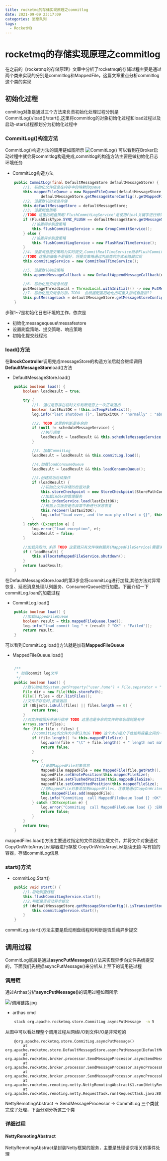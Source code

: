 ```yaml
---
title: rocketmq的存储实现原理之commitlog
date: 2021-09-09 23:17:09
categories: 消息队列
tags:
  - RocketMQ
---
```


# rocketmq的存储实现原理之commitlog

在之前的《rocketmq的存储原理》文章中分析了rocketmq的存储过程主要是通过两个类来实现的分别是commitlog和MappedFile，这篇文章重点分析commitlog这个类的实现


## 初始化过程

comitlog对象是通过三个方法来负责初始化处理过程分别是CommitLog()/load()/start(),这里将commitlog的对象初始化过程和load过程以及启动-start过程都划分为初始化过程中

### CommitLog()构造方法
CommitLog()构造方法的调用链如图所示
![CommitLog()](https://i.loli.net/2021/09/10/s2fcpiQdSHC8Tyv.png)
可以看到在Broker启动过程中就会将commitlog构造完成,commitlog的构造方法主要是做初始化日志环境任务

- CommitLog构造方法

```java
    public CommitLog(final DefaultMessageStore defaultMessageStore) {
        //1. 初始化文件信息在内存中的映射的queue
        this.mappedFileQueue = new MappedFileQueue(defaultMessageStore.getMessageStoreConfig().getStorePathCommitLog(),
                defaultMessageStore.getMessageStoreConfig().getMappedFileSizeCommitLog(), defaultMessageStore.getAllocateMappedFileService());
        //2. 设置默认的消息存储
        this.defaultMessageStore = defaultMessageStore;
        //3. 设置刷盘策略
        //TODO 这里的刷盘策略'FlushCommitLogService'是使用final关键字进行修饰的，在初始化完成以后就不允许更新刷盘策略的。暂时还不知道为什么这样做
        if (FlushDiskType.SYNC_FLUSH == defaultMessageStore.getMessageStoreConfig().getFlushDiskType()) {
            //设置同步刷盘策略
            this.flushCommitLogService = new GroupCommitService();
        } else {
            //设置异步刷盘策略
            this.flushCommitLogService = new FlushRealTimeService();
        }
        //4. 设置消息提交策略为实时提交,CommitRealTimeService继承FlushCommitLogService并作为默认的提交策略，具体实现类还有GroupCommitService/FlushRealTimeService
        //TODO 这里的抽象不是很好，将提交策略通过内部类的方式来隐藏实现
        this.commitLogService = new CommitRealTimeService();

        //5. 设置默认响应策略
        this.appendMessageCallback = new DefaultAppendMessageCallback(defaultMessageStore.getMessageStoreConfig().getMaxMessageSize());

        //6. 初始化提交消息线程
        putMessageThreadLocal = ThreadLocal.withInitial(() -> new PutMessageThreadLocal(defaultMessageStore.getMessageStoreConfig().getMaxMessageSize()));
        //7. 初始化提交消息的锁，TODO  会根据配置初始化出可重入锁或自旋锁??
        this.putMessageLock = defaultMessageStore.getMessageStoreConfig().isUseReentrantLockWhenPutMessage() ? new PutMessageReentrantLock() : new PutMessageSpinLock();
    }
```
步骤1~7是初始化日志环境的工作，依次是
- 初始化messagequeue\messafestore
- 设置刷盘策略、提交策略、响应策略
- 初始化提交线程池

### load()方法
在<B>BrockController</B>调用完成messageStore的构造方法后就会继续调用<B>DefaultMessageStore</B>load()方法

- DefaultMessageStore.load()

```java
    public boolean load() {
        boolean loadResult = true;

        try {
            //1. 通过是否存在临时文件判断是否上一次正常退出
            boolean lastExitOK = !this.isTempFileExist();
            log.info("last shutdown {}", lastExitOK ? "normally" : "abnormally");

            //2. TODO 这里的判断是多余的
            if (null != scheduleMessageService) {
                //执行调度
                loadResult = loadResult && this.scheduleMessageService.load();
            }

            //3. 加载CommitLog
            loadResult = loadResult && this.commitLog.load();

            //4.加载loadConsumeQueue
            loadResult = loadResult && this.loadConsumeQueue();

            //5.创建成功后续操作
            if (loadResult) {
                //初始化文件存储的检查对象
                this.storeCheckpoint = new StoreCheckpoint(StorePathConfigHelper.getStoreCheckpoint(this.messageStoreConfig.getStorePathRootDir()));
                //加载index的管理服务
                this.indexService.load(lastExitOK);
                //根据上次服务是否异常中断进行状态恢复
                this.recover(lastExitOK);
                log.info("load over, and the max phy offset = {}", this.getMaxPhyOffset());
            }
        } catch (Exception e) {
            log.error("load exception", e);
            loadResult = false;
        }

        //加载失败时,关闭 TODO 这里就只有文件映射服务(MappedFileService)需要关闭吗?
        if (!loadResult) {
            this.allocateMappedFileService.shutdown();
        }
        return loadResult;
    }
```
在DefaultMessageStore.load的第3步会将commitLog进行加载,其他方法对异常恢复、延迟消息处理队列服务、ConsumerQueue进行加载。下面介绍一下commitLog.loan的加载过程

- CommitLog.load()

```java
    public boolean load() {
        //加载mappedFileQueue
        boolean result = this.mappedFileQueue.load();
        log.info("load commit log " + (result ? "OK" : "Failed"));
        return result;
    }
```

可以看到CommitLog.load()方法就是加载<B>MappedFileQueue</B>

- MappedFileQueue.load()

```java

    /**
     * 加载commit log文件
     */
    public boolean load() {
        //默认地址为System.getProperty("user.home") + File.separator + "store" + File.separator + "commitlog"; @see org.apache.rocketmq.store.config.MessageStoreConfig.storePathCommitLog
        File dir = new File(this.storePath);
        File[] files = dir.listFiles();
        //文件不存在时,直接返回
        if (Objects.isNull(files) || files.length == 0) {
            return true;
        }
        //对文件按照升序进行排序 TODO 这里也是多余的文件的命名规则是有序
        Arrays.sort(files);
        for (File file : files) {
            //commitLog的文件大小默认为1G TODO 这个大小是介于性能和容量之间的一个选择
            if (file.length() != this.mappedFileSize) {
                log.warn(file + "\t" + file.length() + " length not matched message store config value, please check it manually");
                return false;
            }

            try {
                //设置MappedFile对象信息
                MappedFile mappedFile = new MappedFile(file.getPath(), mappedFileSize);
                mappedFile.setWrotePosition(this.mappedFileSize);
                mappedFile.setFlushedPosition(this.mappedFileSize);
                mappedFile.setCommittedPosition(this.mappedFileSize);
                //将MappedFile对象添加到mappedFiles，注意是通过CopyOnWriteArrayList容器进行保存
                this.mappedFiles.add(mappedFile);
                log.info("CommitLog  call MappedFileQueue load {} :OK", file.getPath());
            } catch (IOException e) {
                log.error("CommitLog  call MappedFileQueue load {} :ERROR", file.getPath(), e);
                return false;
            }
        }
        return true;
    }
```

mappedFiles.load()方法主要通过指定的文件路径加载文件，并将文件对象通过CopyOnWriteArrayList容器进行存放
CopyOnWriteArrayList是读无锁-写有锁的容器，存储commitLog信息


### start()方法

- commitLog.Start()

```java
    public void start() {
        //1.启动刷盘线程
        this.flushCommitLogService.start();
        //2.判断是否启动异步提交
        if (defaultMessageStore.getMessageStoreConfig().isTransientStorePoolEnable()) {
            this.commitLogService.start();
        }
    }
```

commitLog.start()方法主要是启动刷盘线程和判断是否启动异步提交


## 调用过程

CommitLog底层是通过<B>asyncPutMessage()</B>方法来实现异步向文件系统提交的，下面我们先根据asyncPutMessage()来分析从上至下的调用链过程

### 调用链
通过Arthas分析<B>asyncPutMessage()</B>的调用过程如图所示

![/调用链路.jpg](https://i.loli.net/2021/09/13/rbDHVqyCkc8XJoj.jpg)


- arthas cmd

```bash
    stack org.apache.rocketmq.store.CommitLog asyncPutMessage  -n 5 
```

从图中可以看处理整个调用过程从网络I/O到文件I/O是非常短的

```log
    @org.apache.rocketmq.store.CommitLog.asyncPutMessage()
        at org.apache.rocketmq.store.DefaultMessageStore.asyncPutMessage(DefaultMessageStore.java:435)
        at org.apache.rocketmq.broker.processor.SendMessageProcessor.asyncSendMessage(SendMessageProcessor.java:314)
        at org.apache.rocketmq.broker.processor.SendMessageProcessor.asyncProcessRequest(SendMessageProcessor.java:101)
        at org.apache.rocketmq.broker.processor.SendMessageProcessor.asyncProcessRequest(SendMessageProcessor.java:82)
        at org.apache.rocketmq.remoting.netty.NettyRemotingAbstract$1.run(NettyRemotingAbstract.java:225)
        at org.apache.rocketmq.remoting.netty.RequestTask.run(RequestTask.java:80)
```


NettyRemotingAbstract -> SendMessageProcessor -> CommitLog 三个类就完成了处理，下面分别分析这三个类

### 详细过程

#### NettyRemotingAbstract
NettyRemotingAbstract是封装Netty框架的服务，主要是处理请求相关的事件处理


